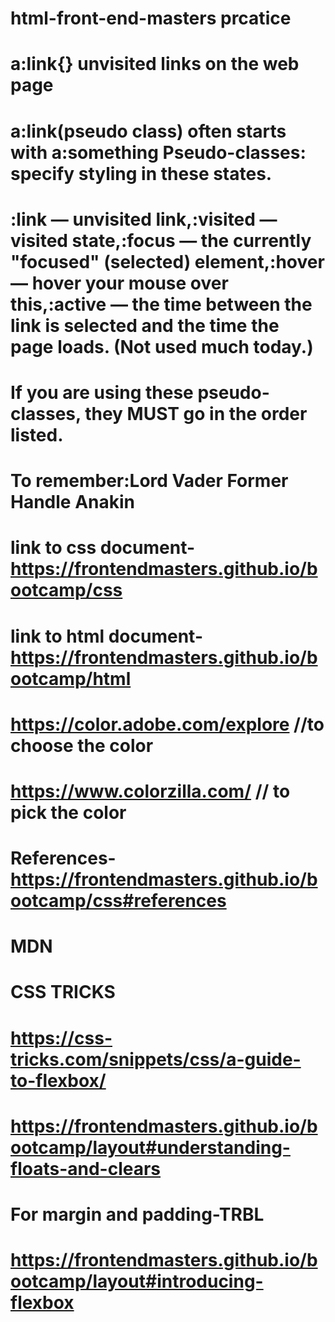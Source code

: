# html-front-end-masters prcatice
# a:link{} unvisited links on the web page
# a:link(pseudo class) often starts with a:something Pseudo-classes: specify styling in these states.

# :link — unvisited link,:visited — visited state,:focus — the currently "focused" (selected) element,:hover — hover your mouse over this,:active — the time between the link is selected and the time the page loads. (Not used much today.)
# If you are using these pseudo-classes, they MUST go in the order listed.
# To remember:Lord Vader Former Handle Anakin
# link to css document-https://frontendmasters.github.io/bootcamp/css
# link to html document-https://frontendmasters.github.io/bootcamp/html
# https://color.adobe.com/explore //to choose the color
# https://www.colorzilla.com/ // to pick the color
# References-https://frontendmasters.github.io/bootcamp/css#references
# MDN
# CSS TRICKS
# https://css-tricks.com/snippets/css/a-guide-to-flexbox/
# https://frontendmasters.github.io/bootcamp/layout#understanding-floats-and-clears
# For margin and padding-TRBL
# https://frontendmasters.github.io/bootcamp/layout#introducing-flexbox

